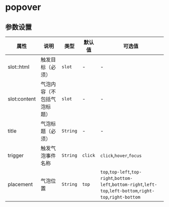# popover

<template>
    <coding :code="code" title="popover" content="简单的popover，可以内嵌html。">
        <y-popover title="Title">
            <y-button slot="html">123</y-button>
            <template slot="content">
                <p>asdfasdf</p>
                <p>asdfasdf</p>
            </template>
        </y-popover>
    </coding>
</template>
<script>
export default {
    data(){
        return {
            code:
`<y-popover title="Title">
    <span slot="html">123</span>
    <template slot="content">
        <p>asdfasdf</p>
        <p>asdfasdf</p>
    </template>
</y-popover>`
        }
    }
}
</script>

## 参数设置

|     属性     |            说明            |   类型   | 默认值  |                                                    可选值                                                     |
| ------------ | -------------------------- | -------- | ------- | ------------------------------------------------------------------------------------------------------------- |
| slot::html   | 触发目标（必须）           | `slot`   | -       | -                                                                                                             |
| slot:content | 气泡内容（不包括气泡标题） | `slot`   | -       | -                                                                                                             |
| title        | 气泡标题（必须）           | `String` | -       | -                                                                                                             |
| trigger      | 触发气泡事件名称           | `String` | `click` | `click`,`hover`,`focus`                                                                                       |
| placement    | 气泡位置                   | `String` | `top`   | `top`,`top-left`,`top-right`,`bottom-left`,`bottom-right`,`left-top`,`left-bottom`,`right-top`,`right-bottom` |